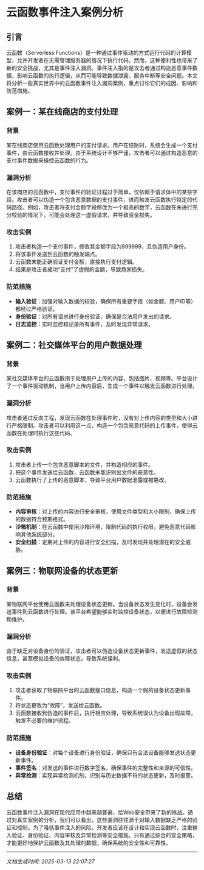 # 云函数事件注入案例分析

## 引言

云函数（Serverless Functions）是一种通过事件驱动的方式运行代码的计算模型，允许开发者在无需管理服务器的情况下执行代码。然而，这种便利性也带来了新的安全挑战，尤其是事件注入漏洞。事件注入指的是攻击者通过构造恶意事件数据，影响云函数的执行逻辑，从而可能导致数据泄露、服务中断等安全问题。本文将分析一些真实世界中的云函数事件注入漏洞案例，重点讨论它们的成因、影响和防范措施。

## 案例一：某在线商店的支付处理

### 背景

某在线商店使用云函数处理用户的支付请求。用户在结账时，系统会生成一个支付事件，由云函数接收并处理。由于系统设计不够严谨，攻击者可以通过构造恶意的支付事件数据来操控云函数的行为。

### 漏洞分析

在该商店的云函数中，支付事件的验证过程过于简单，仅依赖于请求体中的某些字段。攻击者可以伪造一个包含恶意数据的支付事件，进而触发云函数执行特定的代码路径。例如，攻击者将支付金额字段修改为一个极高的数字，云函数在未进行充分校验的情况下，可能会处理这一虚假请求，并导致资金损失。

### 攻击实例

1. 攻击者构造一个支付事件，修改其金额字段为999999，且伪造用户身份。
2. 将该事件发送到云函数的触发端点。
3. 云函数未能正确验证支付金额，直接执行支付逻辑。
4. 结果是攻击者成功“支付”了虚假的金额，导致商家损失。

### 防范措施

- **输入验证**：加强对输入数据的校验，确保所有重要字段（如金额、用户ID等）都经过严格验证。
- **身份验证**：对所有请求进行身份验证，确保是合法用户发出的请求。
- **日志监控**：实时监控和记录所有事件，及时发现异常请求。

## 案例二：社交媒体平台的用户数据处理

### 背景

某社交媒体平台的云函数用于处理用户上传的内容，包括图片、视频等。平台设计了一个事件驱动机制，当用户上传内容后，生成一个事件以触发云函数进行处理。

### 漏洞分析

攻击者通过反向工程，发现云函数在处理事件时，没有对上传内容的类型和大小进行严格限制。攻击者可以利用这一点，构造一个包含恶意代码的上传事件，使得云函数在处理时执行这些代码。

### 攻击实例

1. 攻击者上传一个包含恶意脚本的文件，并构造相应的事件。
2. 把这个事件发送给云函数，云函数未能识别出文件的恶意性。
3. 云函数执行了上传的恶意脚本，导致平台用户数据泄露或被篡改。

### 防范措施

- **内容审核**：对上传的内容进行安全审核，使用文件类型和大小限制，确保上传的数据符合预期格式。
- **沙箱机制**：在云函数中使用沙箱环境，限制代码的执行权限，避免恶意代码影响其他系统部分。
- **安全扫描**：定期对上传的内容进行安全扫描，及时发现并处理潜在的安全威胁。

## 案例三：物联网设备的状态更新

### 背景

某物联网平台使用云函数来处理设备状态更新。当设备状态发生变化时，设备会发送事件到云函数进行处理。该平台希望能够实时监控设备状态，以便进行故障检测和维护。

### 漏洞分析

由于缺乏对设备身份的验证，攻击者可以伪造设备状态更新事件，发送虚假的状态信息，甚至模拟设备的故障状态，导致系统误判。

### 攻击实例

1. 攻击者获取了物联网平台的云函数接口信息，构造一个假的设备状态更新事件。
2. 将状态更改为“故障”，发送给云函数。
3. 云函数接收到伪造的事件后，执行相应处理，导致系统误认为设备出现故障，触发不必要的维护流程。

### 防范措施

- **设备身份验证**：对每个设备进行身份验证，确保只有合法设备能够发送状态更新事件。
- **事件签名**：对发送的事件进行数字签名，确保事件的完整性和来源的可信性。
- **异常检测**：实现异常检测机制，识别与历史数据不符的状态更新，及时报警。

## 总结

云函数事件注入漏洞在现代应用中越来越普遍，给Web安全带来了新的挑战。通过对真实案例的分析，我们可以看出，这些漏洞往往源于对输入数据缺乏严格的验证和控制。为了降低事件注入的风险，开发者应该在设计和实现云函数时，注重输入验证、身份验证、内容审核及异常检测等安全措施。只有通过综合的安全策略，才能更好地保护云函数及其处理的数据，确保系统的安全性和可靠性。

---

*文档生成时间: 2025-03-13 22:07:27*











